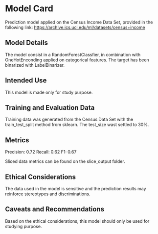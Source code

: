 # Model Card

Prediction model applied on the Census Income Data Set, provided in the following link:
https://archive.ics.uci.edu/ml/datasets/census+income

## Model Details
The model consist in a RandomForestClassfier, in combination with OneHotEnconding applied on categorical features. The target has been binarized with LabelBinarizer.

## Intended Use
This model is made only for study purpose.

## Training and Evaluation Data
Training data was generated from the Census Data Set with the train_test_split method from sklearn. The test_size wast settled to 30%.

## Metrics
Precision: 0.72
Recall: 0.62
F1: 0.67

Sliced data metrics can be found on the slice_output folder.

## Ethical Considerations
The data used in the model is sensitive and the prediction results may reinforce stereotypes and discriminations.

## Caveats and Recommendations
Based on the ethical considerations, this model should only be used for studying purpose.